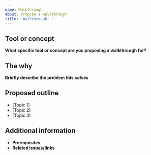 ```yaml
---
name: Walkthrough
about: Propose a walkthrough
title: 'Walkthrough: '
---
```


## Tool or concept

**What specific tool or concept are you proposing a walkthrough for?**

## The why

**Briefly describe the problem this solves**

## Proposed outline

- [Topic 1]
- [Topic 2]
- [Topic 3]

## Additional information

* **Prerequisites**
* **Related issues/links**
